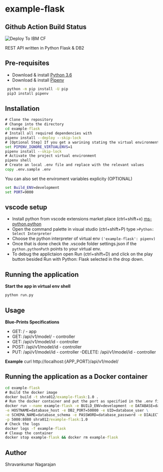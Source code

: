 # example-flask

## Github Action Build Status

![Deploy To IBM CF](https://github.com/Learn-And-Earn/example-flask/workflows/Deploy%20To%20IBM%20CF/badge.svg)

REST API written in Python Flask & DB2

## Pre-requisites

- Download & install [Python 3.6](https://www.python.org/downloads/)
- Download & install [Pipenv](https://docs.pipenv.org/)

```cmd
 python -m pip install -U pip
 pip3 install pipenv
```

## Installation

```cmd
# Clone the repository
# Change into the directory
cd example-flask
# Install all required dependencies with
pipenv install --deploy --skip-lock
# [Optional Step] If you get a warining stating the virtual environment path dosent exist
set PIPENV_IGNORE_VIRTUALENVS=1
pipenv install --skip-lock
# Activate the project virtual environment
pipenv shell
# Create an local .env file and replace with the relevant values
copy .env.sample .env
```

You can also set the enviroment variables explicity (OPTIONAL)

```cmd
set Build_ENV=development
set PORT=9000
```

## vscode setup

- Install python from vscode extensions market place (ctrl+shift+x) [ms-python.python](https://marketplace.visualstudio.com/items?itemName=ms-python.python)
- Open the command palette in visual studio (ctrl+shift+P) type `>Python: Select Interpreter`
- Choose the python interpreter of virtual env `('example-flask': pipenv)`
- Once that is done check the .vscode folder settings.json if the `python.pythonPath` points to your virtual env.
- To debug the applictaion open Run (ctrl+shift+D) and click on the play button besided Run with Python: Flask selected in the drop down.

## Running the application

**Start the app in virtual env shell**

```cmd
python run.py
```

## Usage

**Blue-Prints Specifications**

- GET: / - app
- GET: /api/v1/model/ - controller
- GET: /api/v1/model/id - controller
- POST: /api/v1/model/id - controller
- PUT: /api/v1/model/id - controller
  -DELETE: /api/v1/model/id - controller

**Example**
curl http://localhost:{APP_PORT}/api/v1/model/

## Running the application as a Docker container

```cmd
cd example-flask
# Build the docker image
docker build -t shra012/example-flask:1.0 .
# Run the docker container and put the port as specified in the .env file
docker run --name example-flask -e BUILD_ENV=development -e DATABASE=database_name \
-e HOSTNAME=database_host -e DB2_PORT=50000 -e UID=database_user \
-e SCHEMA_NAME=database_schema -e PASSWORD=database_password -e DIALECT=ibm_db_sa \
-p 5000:8080 shra012/example-flask:1.0
# Check the logs
docker logs -f example-flask
# Cleaup the container
docker stop example-flask && docker rm example-flask
```

## Author

Shravankumar Nagarajan
